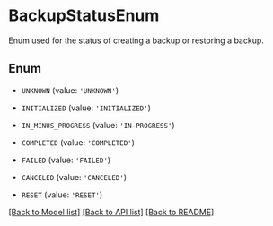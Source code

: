 # BackupStatusEnum

Enum used for the status of creating a backup or restoring a backup.

## Enum

* `UNKNOWN` (value: `'UNKNOWN'`)

* `INITIALIZED` (value: `'INITIALIZED'`)

* `IN_MINUS_PROGRESS` (value: `'IN-PROGRESS'`)

* `COMPLETED` (value: `'COMPLETED'`)

* `FAILED` (value: `'FAILED'`)

* `CANCELED` (value: `'CANCELED'`)

* `RESET` (value: `'RESET'`)

[[Back to Model list]](../README.md#documentation-for-models) [[Back to API list]](../README.md#documentation-for-api-endpoints) [[Back to README]](../README.md)


